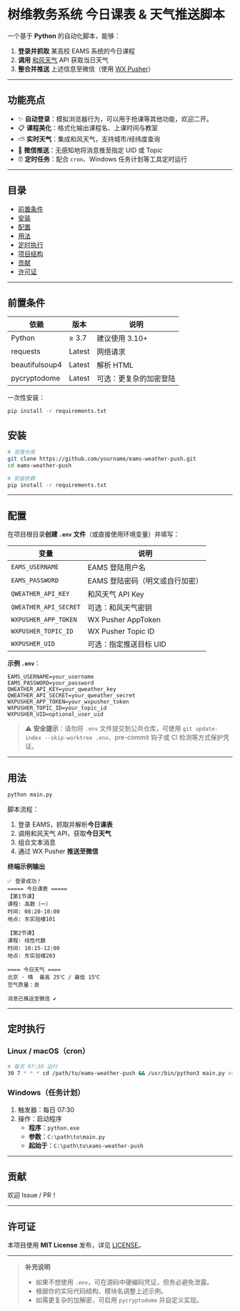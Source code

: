 # 树维教务系统 今日课表 & 天气推送脚本

一个基于 **Python** 的自动化脚本，能够：

1. **登录并抓取** 某高校 EAMS 系统的今日课程  
2. **调用** [和风天气](https://id.qweather.com/) API 获取当日天气  
3. **整合并推送** 上述信息至微信（使用 [WX Pusher](https://wxpusher.zjiecode.com/)）

---

## 功能亮点

- ✨ **自动登录**：模拟浏览器行为，可以用于抢课等其他功能，欢迎二开。
- 📋 **课程美化**：格式化输出课程名、上课时间与教室  
- ⛅ **实时天气**：集成和风天气，支持城市/经纬度查询  
- 🚀 **微信推送**：无感知地将消息推至指定 UID 或 Topic  
- ⏰ **定时任务**：配合 `cron`、Windows 任务计划等工具定时运行  

---

## 目录

- [前置条件](#前置条件)  
- [安装](#安装)  
- [配置](#配置)  
- [用法](#用法)  
- [定时执行](#定时执行)  
- [项目结构](#项目结构)  
- [贡献](#贡献)  
- [许可证](#许可证)  

---

## 前置条件

| 依赖           | 版本   | 说明                   |
| -------------- | ------ | ---------------------- |
| Python         | ≥ 3.7  | 建议使用 3.10+         |
| requests       | Latest | 网络请求               |
| beautifulsoup4 | Latest | 解析 HTML              |
| pycryptodome   | Latest | 可选：更复杂的加密登陆 |

一次性安装：

```bash
pip install -r requirements.txt
```

## 安装

```bash
# 克隆仓库
git clone https://github.com/yourname/eams-weather-push.git
cd eams-weather-push

# 安装依赖
pip install -r requirements.txt
```

------

## 配置

在项目根目录**创建 `.env` 文件**（或直接使用环境变量）并填写：

| 变量                  | 说明                            |
| --------------------- | ------------------------------- |
| `EAMS_USERNAME`       | EAMS 登陆用户名                 |
| `EAMS_PASSWORD`       | EAMS 登陆密码（明文或自行加密） |
| `QWEATHER_API_KEY`    | 和风天气 API Key                |
| `QWEATHER_API_SECRET` | 可选：和风天气密钥              |
| `WXPUSHER_APP_TOKEN`  | WX Pusher AppToken              |
| `WXPUSHER_TOPIC_ID`   | WX Pusher Topic ID              |
| `WXPUSHER_UID`        | 可选：指定推送目标 UID          |

**示例 `.env`**：

```dotenv
EAMS_USERNAME=your_username
EAMS_PASSWORD=your_password
QWEATHER_API_KEY=your_qweather_key
QWEATHER_API_SECRET=your_qweather_secret
WXPUSHER_APP_TOKEN=your_wxpusher_token
WXPUSHER_TOPIC_ID=your_topic_id
WXPUSHER_UID=optional_user_uid
```

> ⚠️ **安全提示**：请勿将 `.env` 文件提交到公共仓库，可使用 `git update-index --skip-worktree .env`、pre-commit 钩子或 CI 检测等方式保护凭证。

------

## 用法

```bash
python main.py
```

脚本流程：

1. 登录 EAMS，抓取并解析**今日课表**
2. 调用和风天气 API，获取**今日天气**
3. 组合文本消息
4. 通过 WX Pusher **推送至微信**

**终端示例输出**

```
✅ 登录成功！
===== 今日课表 =====
【第1节课】
课程: 高数（一）
时间: 08:20-10:00
地点: 东实验楼101

【第2节课】
课程: 线性代数
时间: 10:15-12:00
地点: 东实验楼203

==== 今日天气 ====
北京 · 晴  最高 25℃ / 最低 15℃
空气质量：良

消息已推送至微信 ✔
```

------

## 定时执行

### Linux / macOS（cron）

```bash
# 每天 07:30 运行
30 7 * * * cd /path/to/eams-weather-push && /usr/bin/python3 main.py >> run.log 2>&1
```

### Windows（任务计划）

1. 触发器：每日 07:30
2. 操作：启动程序
   - **程序**：`python.exe`
   - **参数**：`C:\path\to\main.py`
   - **起始于**：`C:\path\to\eams-weather-push`

------

## 贡献

欢迎 Issue / PR！

------

## 许可证

本项目使用 **MIT License** 发布，详见 [LICENSE](https://chatgpt.com/LICENSE)。

------

> **补充说明**
>
> - 如果不想使用 `.env`，可在源码中硬编码凭证，但务必避免泄露。
> - 根据你的实际代码结构、模块名调整上述示例。
> - 如需更复杂的加解密，可启用 `pycryptodome` 并自定义实现。

